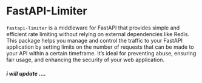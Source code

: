 # FastAPI-Limiter

`fastapi-limiter`  is a middleware for FastAPI that provides simple and efficient rate limiting without relying on external dependencies like Redis. This package helps you manage and control the traffic to your FastAPI application by setting limits on the number of requests that can be made to your API within a certain timeframe. It’s ideal for preventing abuse, ensuring fair usage, and enhancing the security of your web application.


##### i will update ....
